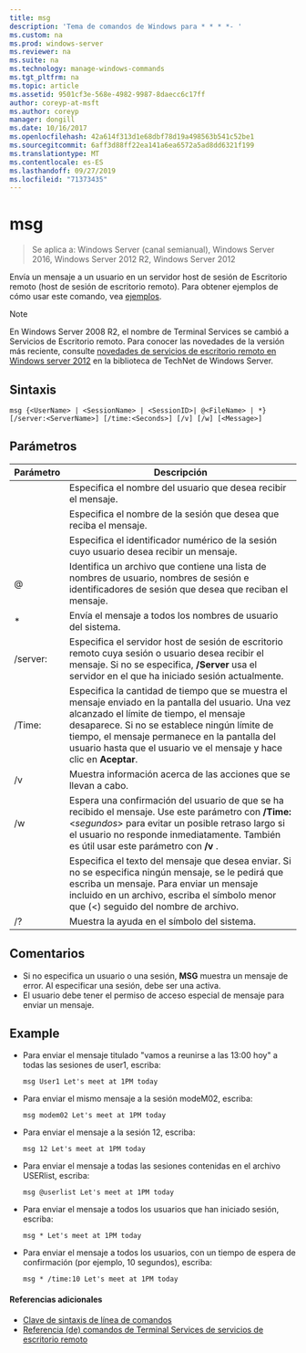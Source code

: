 ```yaml
---
title: msg
description: 'Tema de comandos de Windows para * * * *- '
ms.custom: na
ms.prod: windows-server
ms.reviewer: na
ms.suite: na
ms.technology: manage-windows-commands
ms.tgt_pltfrm: na
ms.topic: article
ms.assetid: 9501cf3e-568e-4982-9987-8daecc6c17ff
author: coreyp-at-msft
ms.author: coreyp
manager: dongill
ms.date: 10/16/2017
ms.openlocfilehash: 42a614f313d1e68dbf78d19a498563b541c52be1
ms.sourcegitcommit: 6aff3d88ff22ea141a6ea6572a5ad8dd6321f199
ms.translationtype: MT
ms.contentlocale: es-ES
ms.lasthandoff: 09/27/2019
ms.locfileid: "71373435"
---
```

# <a name="msg"></a>msg

>Se aplica a: Windows Server (canal semianual), Windows Server 2016, Windows Server 2012 R2, Windows Server 2012

Envía un mensaje a un usuario en un servidor host de sesión de Escritorio remoto (host de sesión de escritorio remoto).
Para obtener ejemplos de cómo usar este comando, vea [ejemplos](#BKMK_examples).
> [!NOTE]
> En Windows Server 2008 R2, el nombre de Terminal Services se cambió a Servicios de Escritorio remoto. Para conocer las novedades de la versión más reciente, consulte [novedades de servicios de escritorio remoto en Windows server 2012](https://technet.microsoft.com/library/hh831527) en la biblioteca de TechNet de Windows Server.

## <a name="syntax"></a>Sintaxis
```
msg {<UserName> | <SessionName> | <SessionID>| @<FileName> | *} [/server:<ServerName>] [/time:<Seconds>] [/v] [/w] [<Message>]
```

## <a name="parameters"></a>Parámetros

|      Parámetro       |                                                                                                                               Descripción                                                                                                                               |
|----------------------|-------------------------------------------------------------------------------------------------------------------------------------------------------------------------------------------------------------------------------------------------------------------------|
|      <UserName>      |                                                                                                  Especifica el nombre del usuario que desea recibir el mensaje.                                                                                                   |
|    <SessionName>     |                                                                                                 Especifica el nombre de la sesión que desea que reciba el mensaje.                                                                                                 |
|     <SessionID>      |                                                                                            Especifica el identificador numérico de la sesión cuyo usuario desea recibir un mensaje.                                                                                            |
|     @<FileName>      |                                                                         Identifica un archivo que contiene una lista de nombres de usuario, nombres de sesión e identificadores de sesión que desea que reciban el mensaje.                                                                         |
|          \*          |                                                                                                           Envía el mensaje a todos los nombres de usuario del sistema.                                                                                                            |
| /server:<ServerName> |                                              Especifica el servidor host de sesión de escritorio remoto cuya sesión o usuario desea recibir el mensaje. Si no se especifica, **/Server** usa el servidor en el que ha iniciado sesión actualmente.                                              |
|   /Time: <Seconds>    | Especifica la cantidad de tiempo que se muestra el mensaje enviado en la pantalla del usuario. Una vez alcanzado el límite de tiempo, el mensaje desaparece. Si no se establece ningún límite de tiempo, el mensaje permanece en la pantalla del usuario hasta que el usuario ve el mensaje y hace clic en **Aceptar**. |
|          /v          |                                                                                                         Muestra información acerca de las acciones que se llevan a cabo.                                                                                                         |
|          /w          |         Espera una confirmación del usuario de que se ha recibido el mensaje. Use este parámetro con **/Time:** <*segundos*> para evitar un posible retraso largo si el usuario no responde inmediatamente. También es útil usar este parámetro con **/v** .          |
|      <Message>       |                  Especifica el texto del mensaje que desea enviar. Si no se especifica ningún mensaje, se le pedirá que escriba un mensaje. Para enviar un mensaje incluido en un archivo, escriba el símbolo menor que (<) seguido del nombre de archivo.                  |
|          /?          |                                                                                                                  Muestra la ayuda en el símbolo del sistema.                                                                                                                   |

## <a name="remarks"></a>Comentarios
-   Si no especifica un usuario o una sesión, **MSG** muestra un mensaje de error. Al especificar una sesión, debe ser una activa.
-   El usuario debe tener el permiso de acceso especial de mensaje para enviar un mensaje.

## <a name="BKMK_examples"></a>Example
-   Para enviar el mensaje titulado "vamos a reunirse a las 13:00 hoy" a todas las sesiones de user1, escriba:
    ```
    msg User1 Let's meet at 1PM today
    ```
-   Para enviar el mismo mensaje a la sesión modeM02, escriba:
    ```
    msg modem02 Let's meet at 1PM today
    ```
-   Para enviar el mensaje a la sesión 12, escriba:
    ```
    msg 12 Let's meet at 1PM today
    ```
-   Para enviar el mensaje a todas las sesiones contenidas en el archivo USERlist, escriba:
    ```
    msg @userlist Let's meet at 1PM today
    ```
-   Para enviar el mensaje a todos los usuarios que han iniciado sesión, escriba:
    ```
    msg * Let's meet at 1PM today
    ```
-   Para enviar el mensaje a todos los usuarios, con un tiempo de espera de confirmación (por ejemplo, 10 segundos), escriba:
    ```
    msg * /time:10 Let's meet at 1PM today
    ```

#### <a name="additional-references"></a>Referencias adicionales
-  [Clave de sintaxis de línea de comandos](command-line-syntax-key.md)
-  [Referencia &#40;de&#41; comandos de Terminal Services de servicios de escritorio remoto](remote-desktop-services-terminal-services-command-reference.md)
